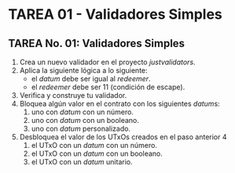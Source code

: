 # TAREA 01 - Validadores Simples

## TAREA No. 01: Validadores Simples

1. Crea un nuevo validador en el proyecto *justvalidators*.
2. Aplica la siguiente lógica a lo siguiente:
      - el *datum* debe ser igual al *redeemer*.
      - el *redeemer* debe ser 11 (condición de escape).
3. Verifica y construye tu validador.
4. Bloquea algún valor en el contrato con los siguientes *datum*s:
   1. uno con *datum* con un número.
   2. uno con *datum* con un booleano.
   3. uno con *datum* personalizado.
5. Desbloquea el valor de los UTxOs creados en el paso anterior 4
   1. el UTxO con un *datum* con un número.
   2. el UTxO con un *datum* con un booleano.
   3. el UTxO con un *datum* unitario.